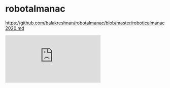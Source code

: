 # robotalmanac

https://github.com/balakreshnan/robotalmanac/blob/master/roboticalmanac2020.md

![alt text](https://github.com/balakreshnan/robotalmanac/blob/master/roboticalmanac2020.md "Page 1")
